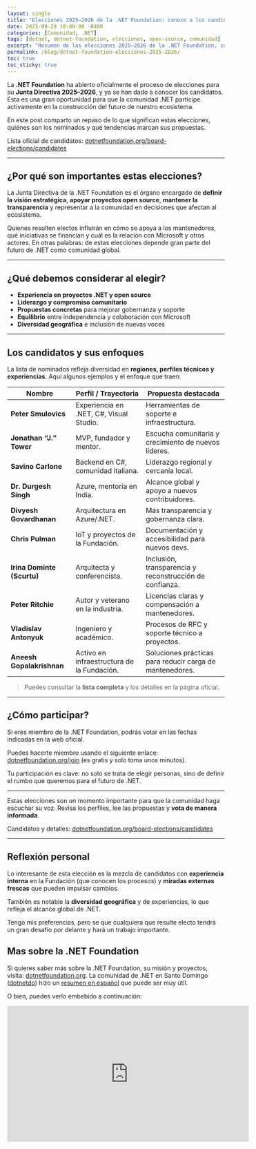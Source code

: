 ```yaml
---
layout: single
title: "Elecciones 2025–2026 de la .NET Foundation: conoce a los candidatos!"
date: 2025-09-29 10:00:00 -0400
categories: [Comunidad, .NET]
tags: [dotnet, dotnet-foundation, elecciones, open-source, comunidad]
excerpt: "Resumen de las elecciones 2025–2026 de la .NET Foundation, con contexto, candidatos destacados, tendencias y cómo participar."
permalink: /blog/dotnet-foundation-elecciones-2025-2026/
toc: true
toc_sticky: true
---
```


La **.NET Foundation** ha abierto oficialmente el proceso de elecciones para su **Junta Directiva 2025–2026**, y ya se han dado a conocer los candidatos. Esta es una gran oportunidad para que la comunidad .NET participe activamente en la construcción del futuro de nuestro ecosistema.  

En este post comparto un repaso de lo que significan estas elecciones, quiénes son los nominados y qué tendencias marcan sus propuestas.

Lista oficial de candidatos: [dotnetfoundation.org/board-elections/candidates](https://dotnetfoundation.org/board-elections/candidates)

---

## ¿Por qué son importantes estas elecciones?

La Junta Directiva de la .NET Foundation es el órgano encargado de **definir la visión estratégica**, **apoyar proyectos open source**, **mantener la transparencia** y representar a la comunidad en decisiones que afectan al ecosistema.  

Quienes resulten electos influirán en cómo se apoya a los mantenedores, qué iniciativas se financian y cuál es la relación con Microsoft y otros actores. En otras palabras: de estas elecciones depende gran parte del futuro de .NET como comunidad global.

---

## ¿Qué debemos considerar al elegir?

- **Experiencia en proyectos .NET y open source**  
- **Liderazgo y compromiso comunitario**  
- **Propuestas concretas** para mejorar gobernanza y soporte  
- **Equilibrio** entre independencia y colaboración con Microsoft  
- **Diversidad geográfica** e inclusión de nuevas voces

---

## Los candidatos y sus enfoques

La lista de nominados refleja diversidad en **regiones, perfiles técnicos y experiencias**. Aquí algunos ejemplos y el enfoque que traen:

| Nombre | Perfil / Trayectoria | Propuesta destacada |
|---|---|---|
| **Peter Smulovics** | Experiencia en .NET, C#, Visual Studio. | Herramientas de soporte e infraestructura. |
| **Jonathan “J.” Tower** | MVP, fundador y mentor. | Escucha comunitaria y crecimiento de nuevos líderes. |
| **Savino Carlone** | Backend en C#, comunidad italiana. | Liderazgo regional y cercanía local. |
| **Dr. Durgesh Singh** | Azure, mentoría en India. | Alcance global y apoyo a nuevos contribuidores. |
| **Divyesh Govardhanan** | Arquitectura en Azure/.NET. | Más transparencia y gobernanza clara. |
| **Chris Pulman** | IoT y proyectos de la Fundación. | Documentación y accesibilidad para nuevos devs. |
| **Irina Dominte (Scurtu)** | Arquitecta y conferencista. | Inclusión, transparencia y reconstrucción de confianza. |
| **Peter Ritchie** | Autor y veterano en la industria. | Licencias claras y compensación a mantenedores. |
| **Vladislav Antonyuk** | Ingeniero y académico. | Procesos de RFC y soporte técnico a proyectos. |
| **Aneesh Gopalakrishnan** | Activo en infraestructura de la Fundación. | Soluciones prácticas para reducir carga de mantenedores. |

> Puedes consultar la **lista completa** y los detalles en la página oficial.

---

## ¿Cómo participar?

Si eres miembro de la .NET Foundation, podrás votar en las fechas indicadas en la web oficial.  

Puedes hacerte miembro usando el siguiente enlace: [dotnetfoundation.org/join](https://dotnetfoundation.org/join) (es gratis y solo toma unos minutos).

Tu participación es clave: no solo se trata de elegir personas, sino de definir el rumbo que queremos para el futuro de .NET.

---

Estas elecciones son un momento importante para que la comunidad haga escuchar su voz. Revisa los perfiles, lee las propuestas y **vota de manera informada**.

Candidatos y detalles: [dotnetfoundation.org/board-elections/candidates](https://dotnetfoundation.org/board-elections/candidates)

---

## Reflexión personal

Lo interesante de esta elección es la mezcla de candidatos con **experiencia interna** en la Fundación (que conocen los procesos) y **miradas externas frescas** que pueden impulsar cambios.  

También es notable la **diversidad geográfica** y de experiencias, lo que refleja el alcance global de .NET.

Tengo mis preferencias, pero se que cualquiera que resulte electo tendrá un gran desafío por delante y hará un trabajo importante.

## Mas sobre la .NET Foundation

Si quieres saber más sobre la .NET Foundation, su misión y proyectos, visita: [dotnetfoundation.org](https://dotnetfoundation.org). La comunidad de .NET en Santo Domingo ([dotnetdo](https://www.meetup.com/dotnetdo/)) hizo un [resumen en español](https://www.youtube.com/watch?v=Mx_Jmn97Eko) que puede ser muy útil.


O bien, puedes verlo embebido a continuación:

<iframe width="560" height="315" src="https://www.youtube.com/embed/Mx_Jmn97Eko" title="Resumen en español de la .NET Foundation" frameborder="0" allowfullscreen></iframe>
